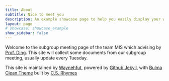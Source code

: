 ```yaml
---
title: About
subtitle: Nice to meet you
description: An example showcase page to help you easily display your work
layout: page
# showcase: showcase_example
show_sidebar: false
---
```


Welcome to the subgroup meeting page of the team MIS which advising by [Prof. Ding](http://som.hfut.edu.cn/wgp/web/js_nr.jsp?id=1000012012800035). This site will collect some documents from our subgroup meeting, usually update every Tuesday.

This site is maintained by [Waynehfut](https://waynehfut.com), powered by [Github Jekyll](https://docs.github.com/en/pages/setting-up-a-github-pages-site-with-jekyll), with [Bulma Clean Theme](https://github.com/chrisrhymes/bulma-clean-theme) built by [C.S. Rhymes](https://www.csrhymes.com/)